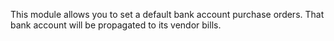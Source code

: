 This module allows you to set a default bank account purchase orders. 
That bank account will be propagated to its vendor bills.
